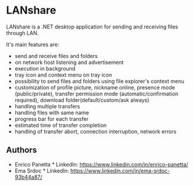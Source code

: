 # LANshare


LANshare is a .NET desktop application for sending and receiving files through LAN.

It's main features are:

* send and receive files and folders
* on network host listening and advertisement
* execution in background
* tray icon and context menu on tray icon
* possibility to send files and folders using file explorer's context menu
* customization of profile picture, nickname online, presence mode (public/private), transfer permission mode (automatic/confirmation required), download folder(default/custom/ask always)
* handling multiple transfers
* handling files with same name
* progress bar for each transfer
* estimated time of transfer completion
* handling of transfer abort, connection interruption, network errors

## Authors

* Enrico Panetta
      * LinkedIn: https://www.linkedin.com/in/enrico-panetta/
* Ema Srdoc
      * LinkedIn: https://www.linkedin.com/in/ema-srdoc-93b44a87/

